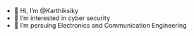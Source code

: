 - 👋 Hi, I’m @Karthiksiky
- 👀 I’m interested in cyber security
- 🌱 I’m persuing Electronics and Communication Engineering


<!---
Karthiksiky/Karthiksiky is a ✨ special ✨ repository because its `README.md` (this file) appears on your GitHub profile.
You can click the Preview link to take a look at your changes.
--->
